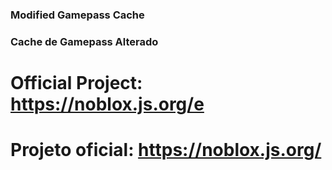 ### Modified Gamepass Cache
### Cache de Gamepass Alterado

# Official Project: https://noblox.js.org/e
# Projeto oficial: https://noblox.js.org/